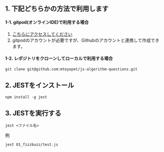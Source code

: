 
## 1. 下記どちらかの方法で利用します

#### 1-1. gitpod(オンラインIDE)で利用する場合
1. [こちらにアクセスしてください](https://gitpod.io/#https://github.com/mtoyopet/js-algorithm-questions)
2. gitpodのアカウントが必要ですが、Githubのアカウントと連携して作成できます。

#### 1-2. レポジトリをクローンしてローカルで利用する場合
```
git clone git@github.com:mtoyopet/js-algorithm-questions.git
```

## 2. JESTをインストール
```
npm install -g jest
```

## 3. JESTを実行する
```
jest <ファイル名>
```

例
```
jest 01_fizzbuzz/test.js
```
